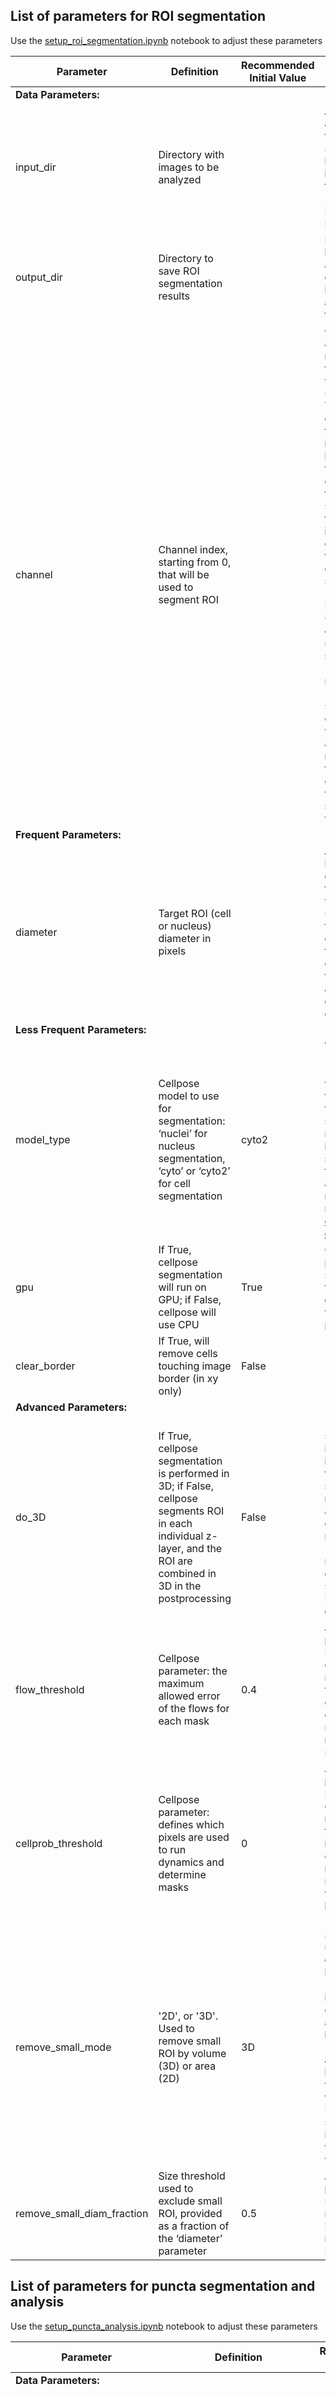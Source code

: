 ## List of parameters for ROI segmentation

Use the [setup_roi_segmentation.ipynb](../notebooks/setup_roi_segmentation.ipynb) notebook to adjust these parameters


| **Parameter**	| **Definition** |	**Recommended Initial Value** |	**Notes**
|-----|-----|-----|-----|
| **Data Parameters:** |
|input_dir|	Directory with images to be analyzed	| |	All z-layers and channels for a specific sample must be combined into a single file (see Step 3 of the Protocol Procedure)|
|output_dir |	Directory to save ROI segmentation results	| |	ROI masks will be added as an extra channel to the input image and saved in this directory|
|channel	| Channel index, starting from 0, that will be used to segment ROI	| |	Cellpose allows using nuclei channel to improve whole-cell segmentation. To use this option, provide two channel indices as a list, where the first index corresponds to the nuclei staining, and the second index corresponds to the cytoplasm staining. <br />  <br /> Examples: <br /> 0 – the first channel will be used to segment ROI (either cells or nuclei) <br /> [1, 0] – the second channel (1) will be used as an auxiliary nuclei stain, the first channel (0) will be used to segment whole cells |
| **Frequent Parameters:** |
|diameter |	Target ROI (cell or nucleus) diameter in pixels	| |	An example image displayed in the notebook will contain scale in pixels to help determine the target ROI diameter. Set to None to automatically detect the ROI diameter|
| **Less Frequent Parameters:** |
|model_type |	Cellpose model to use for segmentation: ‘nuclei’ for nucleus segmentation, ‘cyto’ or ‘cyto2’ for cell segmentation |	cyto2	| We found that ‘cyto’ and ‘cyto2’ models work better than ‘nuclei’ for segmenting nuclei with irregular shapes; for the full list of available models please refer to [cellpose documentation](https://cellpose.readthedocs.io/en/latest/models.html)|
|gpu |	If True, cellpose segmentation will run on GPU; if False, cellpose will use CPU |	True |	GPU processing is significantly faster; use gpu=True whenever possible|
|clear_border | If True, will remove cells touching image border (in xy only) | False | |
| **Advanced Parameters:** |
|do_3D	| If True, cellpose segmentation is performed in 3D; if False, cellpose segments ROI in each individual z-layer, and the ROI are combined in 3D in the postprocessing |	False |	3D segmentation is resource intensive, though sometimes more accurate. If do_3D=True results in “CUDA out of memory” error, either set do_3D= False, or set gpu=False|
|flow_threshold |	Cellpose parameter: the maximum allowed error of the flows for each mask	| 0.4 |	Advanced parameter. Increase if cellpose returns too few masks; decrease if cellpose returns too many ill-shaped masks|
|cellprob_threshold |	Cellpose parameter: defines which pixels are used to run dynamics and determine masks |	0	| Advanced parameter. Decrease if cellpose returns too few ROI; increase if cellpose returns too many ROI; values should be between -6 and 6.|
|remove_small_mode |	'2D', or '3D'. Used to remove small ROI by volume (3D) or area (2D) |	3D |	Set to ‘3D’ unless testing on cropped images. Set to ‘2D’ if the image contains only a few z-layers. If set to ‘3D’, small ROI are excluded based on volume; this will exclude a ROI if only small part of it is contained in the field of view. |
|remove_small_diam_fraction |	Size threshold used to exclude small ROI, provided as a fraction of the ‘diameter’ parameter |	0.5	| Advanced parameter. Increase to remove more ROI, decrease remove fewer ROI|


## List of parameters for puncta segmentation and analysis 

Use the [setup_puncta_analysis.ipynb](../notebooks/setup_puncta_analysis.ipynb) notebook to adjust these parameters

| **Parameter**	| **Definition** |	**Recommended Initial Value** |	**Notes**
|-----|-----|-----|-----|
| **Data Parameters:** |
|input_dir |	Directory with images to be analyzed | | All z-layers and channels for a specific sample must be combined into a single file (see Step 3 of the Protocol Procedure). If ROI segmentation was done, set this to the “output_dir” of the ROI segmentation. Alternatively, ignore this parameter and specify the “parameter_file”|
|output_dir	| Output directory to save puncta analysis results | | |		
|roi_segmentation |	If True, the last channel of the input images will be used as ROI mask	| |	Set to False if the ROI segmentation step was skipped. Set to True if the image from “input_dir” contain ROI masks as the last channel. Alternatively, ignore this parameter and specify the “parameter_file”|
|puncta_channels |	List of channel indices, starting form 0, that will be used to segment puncta | | Examples: <br /> [1] – puncta will be segmented in the second channel <br /> [2, 3] – puncta will be segmented in the third and fourth channels|
| **Frequent Parameters:** |
|minsize_um |	Minimum target puncta size in µm |	0.2 |	Will be used as the minimum sigma for the Laplacian of Gaussian detector. Decrease to detect smaller puncta, increase to avoid detection of smaller puncta|
|maxsize_um |	Maximum target puncta size in µm	| 2	| Will be used as the maximum sigma for the Laplacian of Gaussian detector. Increase to detect larger puncta, decrease to avoid detection of larger puncta|
|threshold_detection |	Threshold used by LoG detector to exclude low intensity blobs | 	0.001	| Should be close to 0 and can be both positive and negative. Start with threshold_detection=0 and first adjust minsize_um and maxsize_um to make sure that all puncta of relevant size are detected. After that, gradually increase the value of threshold_detection to remove low-intensity detection|
|segmentation_mode	| Determines the way the “threshold_segmentation” is applied. For mode 0: absolute threshold is applied in LoG space; for mode 1: a threshold relative to the background is applied in LoG space; for mode 2: a threshold relative to the background is applied in image intensity space.	| 0	| Advanced parameter. Set to 0 if the background fluorescent signal in all ROI is relatively uniform. Set to 1 if there is a large range of ROI background fluorescence values|
|threshold_segmentation |	Threshold for puncta segmentation. Used in combination with the “segmentation_mode” |	0.001	| For mode 0, start with values between 0.001 and 0.003; for mode 1, start with values between 20 and 100; for mode 2, start with values between 2 and 3. <br /> Decrease or increase to detect more/bigger or fewer/smaller puncta|
| **Less Frequent Parameters:** |
|threshold_background	| Threshold used to remove low intensity puncta centers, provided relative to the ROI background value (see “background_percentile”) |	3 |	Example: <br />  threshold_ background=3 will remove all puncta centers with fluorescent intensity lower than 3 background values. <br /> Set to 0 to keep all puncta centers. <br /> Only applied if the ROI masks are provided|
|global_background |	If False, the background value is calculated individually for each ROI. If True, the background value is calculated globally as the global_background_percentile of all ROI |	False	| Set to False if there is a large range of cell fluorescence values.  This will increase sensitivity in cells with low fluorescence and decrease sensitivity in cells with high fluorescence|
|remove_out_of_roi	| If True, puncta (parts) that extend beyond ROI will be removed. If False, all puncta will be kept |	False	| |
| **Advanced Parameters:** |
|num_sigma |	Number of sigma values for the Laplacian of Gaussian detection |	5	| Advanced parameter. Decrease to save computational resources, increase to improve the accuracy of puncta centers detection|
|overlap |	Parameter used by the LoG detector to remove the smaller one of two overlapping blobs	| 1 |	Advanced parameter. Set to 1 to only remove completely overlapping blobs. Decrease to remove blobs that are further apart. Should be between 0 and 1|
|background_percentile	| Intensity percentile (between 0 and 100) used to calculate the background value of the ROI |	50	| Advanced parameter. 50 corresponds to the median value.|
|global_background_percentile |	Percentile (between 0 and 100) of ROI background values to calculate the global background value |	95 |	Advanced parameter. Only used if global_background=True|
|maxrad_um |	Maximum puncta radius in in µm. Used to remove large puncta |	None |	Set to None to keep all puncta
